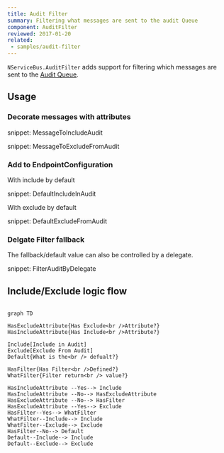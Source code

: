 ```yaml
---
title: Audit Filter
summary: Filtering what messages are sent to the audit Queue
component: AuditFilter
reviewed: 2017-01-20
related:
 - samples/audit-filter
---
```


`NServiceBus.AuditFilter` adds support for filtering which messages are sent to the [Audit Queue](/nservicebus/operations/auditing.md).


## Usage


### Decorate messages with attributes

snippet: MessageToIncludeAudit

snippet: MessageToExcludeFromAudit


### Add to EndpointConfiguration

With include by default

snippet: DefaultIncludeInAudit

With exclude by default

snippet: DefaultExcludeFromAudit


### Delgate Filter fallback

The fallback/default value can also be controlled by a delegate.

snippet: FilterAuditByDelegate


## Include/Exclude logic flow

```mermaid

graph TD

HasExcludeAttribute{Has Exclude<br />Attribute?}
HasIncludeAttribute{Has Include<br />Attribute?}

Include[Include in Audit]
Exclude[Exclude From Audit]
Default{What is the<br /> defualt?}

HasFilter{Has Filter<br />Defined?}
WhatFilter{Filter return<br /> value?}

HasIncludeAttribute --Yes--> Include
HasIncludeAttribute --No--> HasExcludeAttribute 
HasExcludeAttribute --No--> HasFilter
HasExcludeAttribute --Yes--> Exclude
HasFilter--Yes--> WhatFilter
WhatFilter--Include--> Include
WhatFilter--Exclude--> Exclude
HasFilter--No--> Default
Default--Include--> Include
Default--Exclude--> Exclude

```
